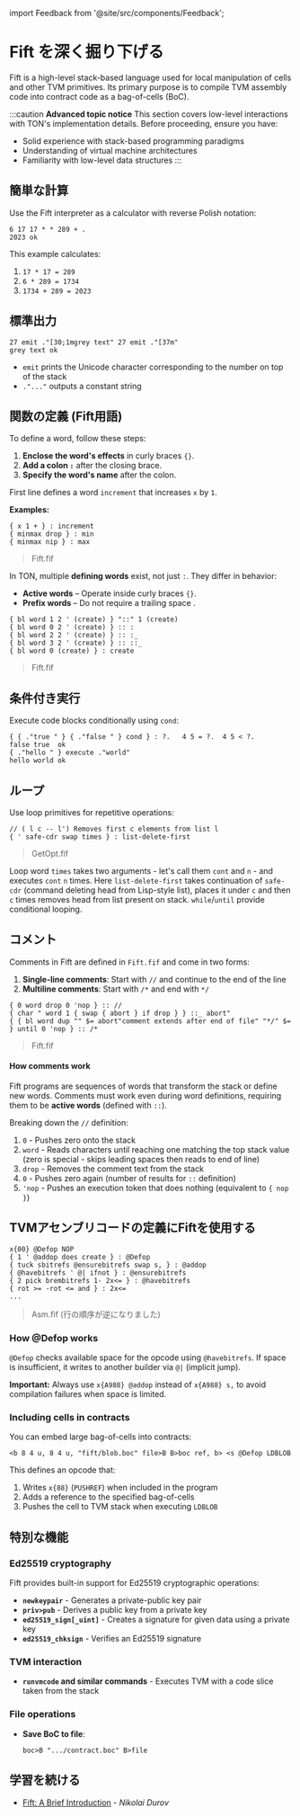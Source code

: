 import Feedback from '@site/src/components/Feedback';

# Fift を深く掘り下げる

Fift is a high-level stack-based language used for local manipulation of cells and other TVM primitives. Its primary purpose is to compile TVM assembly code into contract code as a bag-of-cells (BoC).

:::caution
**Advanced topic notice**
This section covers low-level interactions with TON's implementation details. Before proceeding, ensure you have:

- Solid experience with stack-based programming paradigms
- Understanding of virtual machine architectures
- Familiarity with low-level data structures
  :::

## 簡単な計算

Use the Fift interpreter as a calculator with reverse Polish notation:

```
6 17 17 * * 289 + .
2023 ok
```

This example calculates:

1. `17 * 17 = 289`
2. `6 * 289 = 1734`
3. `1734 + 289 = 2023`

## 標準出力

```
27 emit ."[30;1mgrey text" 27 emit ."[37m"
grey text ok
```

- `emit` prints the Unicode character corresponding to the number on top of the stack
- `."..."` outputs a constant string

## 関数の定義 (Fift用語)

To define a word, follow these steps:

1. **Enclose the word's effects** in curly braces `{}`.
2. **Add a colon `:`** after the closing brace.
3. **Specify the word's name** after the colon.

First line defines a word `increment` that increases `x` by `1`.

**Examples:**

```
{ x 1 + } : increment
{ minmax drop } : min
{ minmax nip } : max
```

> Fift.fif

In TON, multiple **defining words** exist, not just `:`. They differ in behavior:

- **Active words** – Operate inside curly braces `{}`.
- **Prefix words** – Do not require a trailing space .

```
{ bl word 1 2 ' (create) } "::" 1 (create)  
{ bl word 0 2 ' (create) } :: :  
{ bl word 2 2 ' (create) } :: :_  
{ bl word 3 2 ' (create) } :: ::_  
{ bl word 0 (create) } : create  
```

> Fift.fif

## 条件付き実行

Execute code blocks conditionally using `cond`:

```
{ { ."true " } { ."false " } cond } : ?.   4 5 = ?.  4 5 < ?.
false true  ok
{ ."hello " } execute ."world"
hello world ok
```

## ループ

Use loop primitives for repetitive operations:

```
// ( l c -- l') Removes first c elements from list l
{ ' safe-cdr swap times } : list-delete-first
```

> GetOpt.fif

Loop word `times` takes two arguments - let's call them `cont` and `n` - and executes `cont` `n` times.
Here `list-delete-first` takes continuation of `safe-cdr` (command deleting head from Lisp-style list), places it under `c` and then `c` times removes head from list present on stack.
`while`/`until` provide conditional looping.

## コメント

Comments in Fift are defined in `Fift.fif` and come in two forms:

1. **Single-line comments**: Start with `//` and continue to the end of the line
2. **Multiline comments**: Start with `/*` and end with `*/`

```
{ 0 word drop 0 'nop } :: //
{ char " word 1 { swap { abort } if drop } } ::_ abort"
{ { bl word dup "" $= abort"comment extends after end of file" "*/" $= } until 0 'nop } :: /*
```

> Fift.fif

#### How comments work

Fift programs are sequences of words that transform the stack or define new words. Comments must work even during word definitions, requiring them to be **active words** (defined with `::`).

Breaking down the `//` definition:

1. `0` - Pushes zero onto the stack
2. `word` - Reads characters until reaching one matching the top stack value (zero is special - skips leading spaces then reads to end of line)
3. `drop` - Removes the comment text from the stack
4. `0` - Pushes zero again (number of results for `::` definition)
5. `'nop` - Pushes an execution token that does nothing (equivalent to `{ nop }`)

## TVMアセンブリコードの定義にFiftを使用する

```fift
x{00} @Defop NOP
{ 1 ' @addop does create } : @Defop
{ tuck sbitrefs @ensurebitrefs swap s, } : @addop
{ @havebitrefs ' @| ifnot } : @ensurebitrefs
{ 2 pick brembitrefs 1- 2x<= } : @havebitrefs
{ rot >= -rot <= and } : 2x<=
...
```

> Asm.fif (行の順序が逆になりました)

### How @Defop works

`@Defop` checks available space for the opcode using `@havebitrefs`. If space is insufficient, it writes to another builder via `@|` (implicit jump).

**Important:** Always use `x{A988} @addop` instead of `x{A988} s,` to avoid compilation failures when space is limited.

### Including cells in contracts

You can embed large bag-of-cells into contracts:

```fift
<b 8 4 u, 8 4 u, "fift/blob.boc" file>B B>boc ref, b> <s @Defop LDBLOB
```

This defines an opcode that:

1. Writes `x{88}` (`PUSHREF`) when included in the program
2. Adds a reference to the specified bag-of-cells
3. Pushes the cell to TVM stack when executing `LDBLOB`

## 特別な機能

### Ed25519 cryptography

Fift provides built-in support for Ed25519 cryptographic operations:

- **`newkeypair`** - Generates a private-public key pair
- **`priv>pub`** - Derives a public key from a private key
- **`ed25519_sign[_uint]`** - Creates a signature for given data using a private key
- **`ed25519_chksign`** - Verifies an Ed25519 signature

### TVM interaction

- **`runvmcode` and similar commands** - Executes TVM with a code slice taken from the stack

### File operations

- **Save BoC to file**:
  ```fift
  boc>B ".../contract.boc" B>file
  ```

## 学習を続ける

- [Fift: A Brief Introduction](https://docs.ton.org/fiftbase.pdf) - _Nikolai Durov_

<Feedback />

